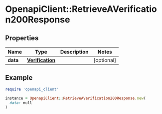 # OpenapiClient::RetrieveAVerification200Response

## Properties

| Name | Type | Description | Notes |
| ---- | ---- | ----------- | ----- |
| **data** | [**Verification**](Verification.md) |  | [optional] |

## Example

```ruby
require 'openapi_client'

instance = OpenapiClient::RetrieveAVerification200Response.new(
  data: null
)
```

